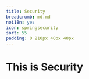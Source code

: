 ```yaml
---
title: Security
breadcrumb: md.md
noi18n: yes
icon: springsecurity
sort: 55
padding: 0 210px 40px 40px
---
```


<anchor-md-script>

<div style="display: none;">

[TOC]

</div>

# This is Security


</anchor-md-script>
